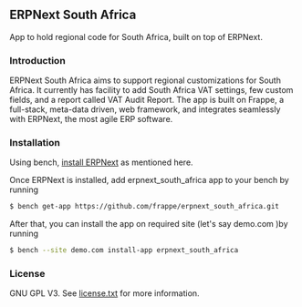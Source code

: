 ## ERPNext South Africa

App to hold regional code for South Africa, built on top of ERPNext.

### Introduction

ERPNext South Africa aims to support regional customizations for South Africa. It currently has facility to add South Africa VAT settings, few custom fields, and a report called VAT Audit Report. The app is built on Frappe, a full-stack, meta-data driven, web framework, and integrates seamlessly with ERPNext, the most agile ERP software.

### Installation

Using bench, [install ERPNext](https://github.com/frappe/bench#installation) as mentioned here.

Once ERPNext is installed, add erpnext_south_africa app to your bench by running

```sh
$ bench get-app https://github.com/frappe/erpnext_south_africa.git
```

After that, you can install the app on required site (let's say demo.com )by running

```sh
$ bench --site demo.com install-app erpnext_south_africa
```

### License

GNU GPL V3. See [license.txt](https://github.com/frappe/erpnext_south_africa/blob/develop/license.txt) for more information.

